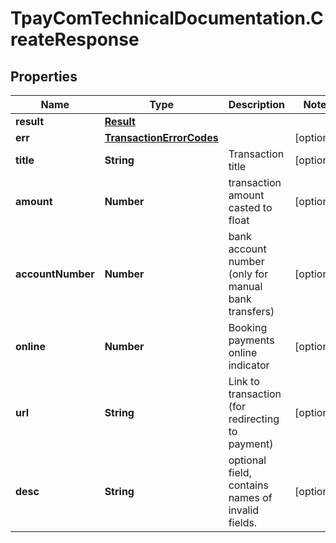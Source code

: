 # TpayComTechnicalDocumentation.CreateResponse

## Properties

Name | Type | Description | Notes
------------ | ------------- | ------------- | -------------
**result** | [**Result**](Result.md) |  | 
**err** | [**TransactionErrorCodes**](TransactionErrorCodes.md) |  | [optional] 
**title** | **String** | Transaction title | [optional] 
**amount** | **Number** | transaction amount casted to float | [optional] 
**accountNumber** | **Number** | bank account number (only for manual bank transfers) | [optional] 
**online** | **Number** | Booking payments online indicator | [optional] 
**url** | **String** | Link to transaction (for redirecting to payment) | [optional] 
**desc** | **String** | optional field, contains names of invalid fields. | [optional] 


